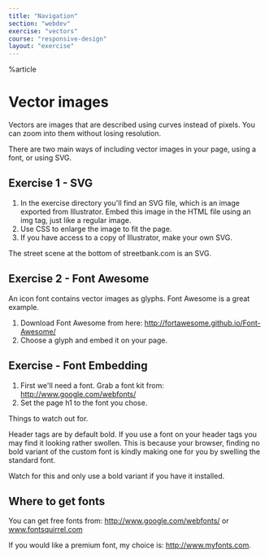 ```yaml
---
title: "Navigation"
section: "webdev"
exercise: "vectors"
course: "responsive-design"
layout: "exercise"
---
```


%article



# Vector images

Vectors are images that are described using curves instead of pixels. You can zoom into them without losing resolution.

There are two main ways of including vector images in your page, using a font, or using SVG.



## Exercise 1 - SVG

1. In the exercise directory you'll find an SVG file, which is an image exported from Illustrator. Embed this image in the HTML file using an img tag, just like a regular image.
2. Use CSS to enlarge the image to fit the page.
3. If you have access to a copy of Illustrator, make your own SVG.

The street scene at the bottom of streetbank.com is an SVG.



## Exercise 2 - Font Awesome

An icon font contains vector images as glyphs. Font Awesome is a great example.

1. Download Font Awesome from here: http://fortawesome.github.io/Font-Awesome/
2. Choose a glyph and embed it on your page.



## Exercise - Font Embedding

1. First we'll need a font. Grab a font kit from: http://www.google.com/webfonts/
2. Set the page h1 to the font you chose.

Things to watch out for.

Header tags are by default bold. If you use a font on your header tags you may find it looking rather swollen. This is because your browser, finding no bold variant of the custom font is kindly making one for you by swelling the standard font.

Watch for this and only use a bold variant if you have it installed.

## Where to get fonts

You can get free fonts from: http://www.google.com/webfonts/ or www.fontsquirrel.com

If you would like a premium font, my choice is: http://www.myfonts.com.

